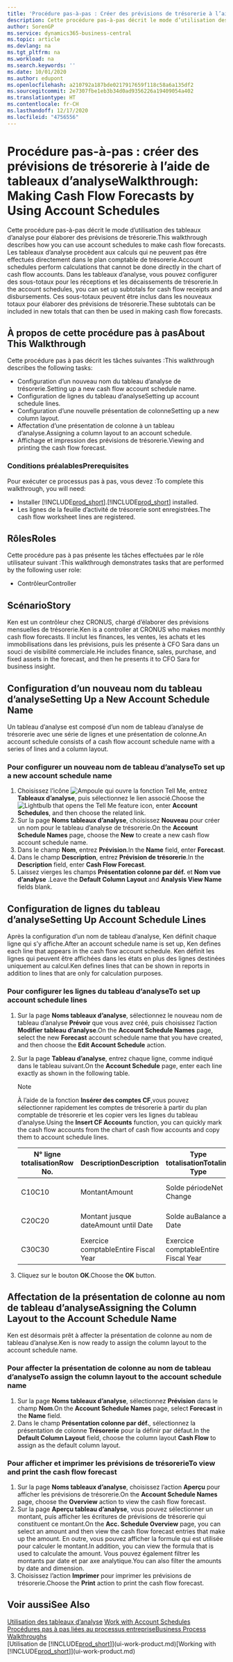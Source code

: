 ```yaml
---
title: 'Procédure pas-à-pas : Créer des prévisions de trésorerie à l’aide des tableaux d’analyse | Microsoft Docs'
description: Cette procédure pas-à-pas décrit le mode d’utilisation des tableaux d’analyse pour élaborer des prévisions de trésorerie. Les tableaux d’analyse procèdent aux calculs qui ne peuvent pas être effectués directement dans le plan comptable de trésorerie. Dans les tableaux d’analyse, vous pouvez configurer des sous-totaux pour les réceptions et les décaissements de trésorerie. Ces sous-totaux peuvent être inclus dans les nouveaux totaux pour élaborer des prévisions de trésorerie.
author: SorenGP
ms.service: dynamics365-business-central
ms.topic: article
ms.devlang: na
ms.tgt_pltfrm: na
ms.workload: na
ms.search.keywords: ''
ms.date: 10/01/2020
ms.author: edupont
ms.openlocfilehash: a210792a187bde0217917659f118c58a6a135df2
ms.sourcegitcommit: 2e7307fbe1eb3b34d0ad9356226a19409054a402
ms.translationtype: HT
ms.contentlocale: fr-CH
ms.lasthandoff: 12/17/2020
ms.locfileid: "4756556"
---
```

# <a name="walkthrough-making-cash-flow-forecasts-by-using-account-schedules"></a><span data-ttu-id="ac4c9-106">Procédure pas-à-pas : créer des prévisions de trésorerie à l’aide de tableaux d’analyse</span><span class="sxs-lookup"><span data-stu-id="ac4c9-106">Walkthrough: Making Cash Flow Forecasts by Using Account Schedules</span></span>
<span data-ttu-id="ac4c9-107">Cette procédure pas-à-pas décrit le mode d’utilisation des tableaux d’analyse pour élaborer des prévisions de trésorerie.</span><span class="sxs-lookup"><span data-stu-id="ac4c9-107">This walkthrough describes how you can use account schedules to make cash flow forecasts.</span></span> <span data-ttu-id="ac4c9-108">Les tableaux d’analyse procèdent aux calculs qui ne peuvent pas être effectués directement dans le plan comptable de trésorerie.</span><span class="sxs-lookup"><span data-stu-id="ac4c9-108">Account schedules perform calculations that cannot be done directly in the chart of cash flow accounts.</span></span> <span data-ttu-id="ac4c9-109">Dans les tableaux d’analyse, vous pouvez configurer des sous-totaux pour les réceptions et les décaissements de trésorerie.</span><span class="sxs-lookup"><span data-stu-id="ac4c9-109">In the account schedules, you can set up subtotals for cash flow receipts and disbursements.</span></span> <span data-ttu-id="ac4c9-110">Ces sous-totaux peuvent être inclus dans les nouveaux totaux pour élaborer des prévisions de trésorerie.</span><span class="sxs-lookup"><span data-stu-id="ac4c9-110">These subtotals can be included in new totals that can then be used in making cash flow forecasts.</span></span>  

## <a name="about-this-walkthrough"></a><span data-ttu-id="ac4c9-111">À propos de cette procédure pas à pas</span><span class="sxs-lookup"><span data-stu-id="ac4c9-111">About This Walkthrough</span></span>  
<span data-ttu-id="ac4c9-112">Cette procédure pas à pas décrit les tâches suivantes :</span><span class="sxs-lookup"><span data-stu-id="ac4c9-112">This walkthrough describes the following tasks:</span></span>  

- <span data-ttu-id="ac4c9-113">Configuration d’un nouveau nom du tableau d’analyse de trésorerie.</span><span class="sxs-lookup"><span data-stu-id="ac4c9-113">Setting up a new cash flow account schedule name.</span></span>  
- <span data-ttu-id="ac4c9-114">Configuration de lignes du tableau d’analyse</span><span class="sxs-lookup"><span data-stu-id="ac4c9-114">Setting up account schedule lines.</span></span>  
- <span data-ttu-id="ac4c9-115">Configuration d’une nouvelle présentation de colonne</span><span class="sxs-lookup"><span data-stu-id="ac4c9-115">Setting up a new column layout.</span></span>  
- <span data-ttu-id="ac4c9-116">Affectation d’une présentation de colonne à un tableau d’analyse.</span><span class="sxs-lookup"><span data-stu-id="ac4c9-116">Assigning a column layout to an account schedule.</span></span>  
- <span data-ttu-id="ac4c9-117">Affichage et impression des prévisions de trésorerie.</span><span class="sxs-lookup"><span data-stu-id="ac4c9-117">Viewing and printing the cash flow forecast.</span></span>  

### <a name="prerequisites"></a><span data-ttu-id="ac4c9-118">Conditions préalables</span><span class="sxs-lookup"><span data-stu-id="ac4c9-118">Prerequisites</span></span>  
<span data-ttu-id="ac4c9-119">Pour exécuter ce processus pas à pas, vous devez :</span><span class="sxs-lookup"><span data-stu-id="ac4c9-119">To complete this walkthrough, you will need:</span></span>  

- <span data-ttu-id="ac4c9-120">Installer [!INCLUDE[prod_short](includes/prod_short.md)].</span><span class="sxs-lookup"><span data-stu-id="ac4c9-120">[!INCLUDE[prod_short](includes/prod_short.md)] installed.</span></span>  
- <span data-ttu-id="ac4c9-121">Les lignes de la feuille d’activité de trésorerie sont enregistrées.</span><span class="sxs-lookup"><span data-stu-id="ac4c9-121">The cash flow worksheet lines are registered.</span></span>  

## <a name="roles"></a><span data-ttu-id="ac4c9-122">Rôles</span><span class="sxs-lookup"><span data-stu-id="ac4c9-122">Roles</span></span>  
<span data-ttu-id="ac4c9-123">Cette procédure pas à pas présente les tâches effectuées par le rôle utilisateur suivant :</span><span class="sxs-lookup"><span data-stu-id="ac4c9-123">This walkthrough demonstrates tasks that are performed by the following user role:</span></span>  

- <span data-ttu-id="ac4c9-124">Contrôleur</span><span class="sxs-lookup"><span data-stu-id="ac4c9-124">Controller</span></span>  

## <a name="story"></a><span data-ttu-id="ac4c9-125">Scénario</span><span class="sxs-lookup"><span data-stu-id="ac4c9-125">Story</span></span>  
<span data-ttu-id="ac4c9-126">Ken est un contrôleur chez CRONUS, chargé d’élaborer des prévisions mensuelles de trésorerie.</span><span class="sxs-lookup"><span data-stu-id="ac4c9-126">Ken is a controller at CRONUS who makes monthly cash flow forecasts.</span></span> <span data-ttu-id="ac4c9-127">Il inclut les finances, les ventes, les achats et les immobilisations dans les prévisions, puis les présente à CFO Sara dans un souci de visibilité commerciale.</span><span class="sxs-lookup"><span data-stu-id="ac4c9-127">He includes finance, sales, purchase, and fixed assets in the forecast, and then he presents it to CFO Sara for business insight.</span></span>  

## <a name="setting-up-a-new-account-schedule-name"></a><span data-ttu-id="ac4c9-128">Configuration d’un nouveau nom du tableau d’analyse</span><span class="sxs-lookup"><span data-stu-id="ac4c9-128">Setting Up a New Account Schedule Name</span></span>  
<span data-ttu-id="ac4c9-129">Un tableau d’analyse est composé d’un nom de tableau d’analyse de trésorerie avec une série de lignes et une présentation de colonne.</span><span class="sxs-lookup"><span data-stu-id="ac4c9-129">An account schedule consists of a cash flow account schedule name with a series of lines and a column layout.</span></span>  

### <a name="to-set-up-a-new-account-schedule-name"></a><span data-ttu-id="ac4c9-130">Pour configurer un nouveau nom de tableau d’analyse</span><span class="sxs-lookup"><span data-stu-id="ac4c9-130">To set up a new account schedule name</span></span>  

1.  <span data-ttu-id="ac4c9-131">Choisissez l’icône ![Ampoule qui ouvre la fonction Tell Me](media/ui-search/search_small.png "Dites-moi ce que vous voulez faire"), entrez **Tableaux d’analyse**, puis sélectionnez le lien associé.</span><span class="sxs-lookup"><span data-stu-id="ac4c9-131">Choose the ![Lightbulb that opens the Tell Me feature](media/ui-search/search_small.png "Tell me what you want to do") icon, enter **Account Schedules**, and then choose the related link.</span></span>  
2.  <span data-ttu-id="ac4c9-132">Sur la page **Noms tableaux d’analyse**, choisissez **Nouveau** pour créer un nom pour le tableau d’analyse de trésorerie.</span><span class="sxs-lookup"><span data-stu-id="ac4c9-132">On the **Account Schedule Names** page, choose the **New** to create a new cash flow account schedule name.</span></span>  
3.  <span data-ttu-id="ac4c9-133">Dans le champ **Nom**, entrez **Prévision**.</span><span class="sxs-lookup"><span data-stu-id="ac4c9-133">In the **Name** field, enter **Forecast**.</span></span>  
4.  <span data-ttu-id="ac4c9-134">Dans le champ **Description**, entrez **Prévision de trésorerie**.</span><span class="sxs-lookup"><span data-stu-id="ac4c9-134">In the **Description** field, enter **Cash Flow Forecast**.</span></span>  
5.  <span data-ttu-id="ac4c9-135">Laissez vierges les champs **Présentation colonne par déf.** et **Nom vue d’analyse** .</span><span class="sxs-lookup"><span data-stu-id="ac4c9-135">Leave the **Default Column Layout** and **Analysis View Name** fields blank.</span></span>  

## <a name="setting-up-account-schedule-lines"></a><span data-ttu-id="ac4c9-136">Configuration de lignes du tableau d’analyse</span><span class="sxs-lookup"><span data-stu-id="ac4c9-136">Setting Up Account Schedule Lines</span></span>  
<span data-ttu-id="ac4c9-137">Après la configuration d’un nom de tableau d’analyse, Ken définit chaque ligne qui s’y affiche.</span><span class="sxs-lookup"><span data-stu-id="ac4c9-137">After an account schedule name is set up, Ken defines each line that appears in the cash flow account schedule.</span></span> <span data-ttu-id="ac4c9-138">Ken définit les lignes qui peuvent être affichées dans les états en plus des lignes destinées uniquement au calcul.</span><span class="sxs-lookup"><span data-stu-id="ac4c9-138">Ken defines lines that can be shown in reports in addition to lines that are only for calculation purposes.</span></span>  

### <a name="to-set-up-account-schedule-lines"></a><span data-ttu-id="ac4c9-139">Pour configurer les lignes du tableau d’analyse</span><span class="sxs-lookup"><span data-stu-id="ac4c9-139">To set up account schedule lines</span></span>  

1.  <span data-ttu-id="ac4c9-140">Sur la page **Noms tableaux d’analyse**, sélectionnez le nouveau nom de tableau d’analyse **Prévoir** que vous avez créé, puis choisissez l’action **Modifier tableau d’analyse**.</span><span class="sxs-lookup"><span data-stu-id="ac4c9-140">On the **Account Schedule Names** page, select the new **Forecast** account schedule name that you have created, and then choose the **Edit Account Schedule** action.</span></span>  
2.  <span data-ttu-id="ac4c9-141">Sur la page **Tableau d’analyse**, entrez chaque ligne, comme indiqué dans le tableau suivant.</span><span class="sxs-lookup"><span data-stu-id="ac4c9-141">On the **Account Schedule** page, enter each line exactly as shown in the following table.</span></span>  

    > [!NOTE]  
    >  <span data-ttu-id="ac4c9-142">À l’aide de la fonction **Insérer des comptes CF**,vous pouvez sélectionner rapidement les comptes de trésorerie à partir du plan comptable de trésorerie et les copier vers les lignes du tableau d’analyse.</span><span class="sxs-lookup"><span data-stu-id="ac4c9-142">Using the **Insert CF Accounts** function, you can quickly mark the cash flow accounts from the chart of cash flow accounts and copy them to account schedule lines.</span></span>  

    |<span data-ttu-id="ac4c9-143">N° ligne totalisation</span><span class="sxs-lookup"><span data-stu-id="ac4c9-143">Row No.</span></span>|<span data-ttu-id="ac4c9-144">Description</span><span class="sxs-lookup"><span data-stu-id="ac4c9-144">Description</span></span>|<span data-ttu-id="ac4c9-145">Type totalisation</span><span class="sxs-lookup"><span data-stu-id="ac4c9-145">Totaling Type</span></span>|<span data-ttu-id="ac4c9-146">Totalisation</span><span class="sxs-lookup"><span data-stu-id="ac4c9-146">Totaling</span></span>|<span data-ttu-id="ac4c9-147">Type ligne</span><span class="sxs-lookup"><span data-stu-id="ac4c9-147">Row Type</span></span>|<span data-ttu-id="ac4c9-148">Type montant</span><span class="sxs-lookup"><span data-stu-id="ac4c9-148">Amount Type</span></span>|<span data-ttu-id="ac4c9-149">Afficher</span><span class="sxs-lookup"><span data-stu-id="ac4c9-149">Show</span></span>|  
    |-------|-----------|-------------|--------|--------|-----------|----|
    |<span data-ttu-id="ac4c9-150">C10</span><span class="sxs-lookup"><span data-stu-id="ac4c9-150">C10</span></span>|<span data-ttu-id="ac4c9-151">Montant</span><span class="sxs-lookup"><span data-stu-id="ac4c9-151">Amount</span></span>|<span data-ttu-id="ac4c9-152">Solde période</span><span class="sxs-lookup"><span data-stu-id="ac4c9-152">Net Change</span></span>|<span data-ttu-id="ac4c9-153">Écritures</span><span class="sxs-lookup"><span data-stu-id="ac4c9-153">Entries</span></span>|<span data-ttu-id="ac4c9-154">Montant net</span><span class="sxs-lookup"><span data-stu-id="ac4c9-154">Net Amount</span></span>|<span data-ttu-id="ac4c9-155">Toujours</span><span class="sxs-lookup"><span data-stu-id="ac4c9-155">Always</span></span>|  
    |<span data-ttu-id="ac4c9-156">C20</span><span class="sxs-lookup"><span data-stu-id="ac4c9-156">C20</span></span>|<span data-ttu-id="ac4c9-157">Montant jusque date</span><span class="sxs-lookup"><span data-stu-id="ac4c9-157">Amount until Date</span></span>|<span data-ttu-id="ac4c9-158">Solde au</span><span class="sxs-lookup"><span data-stu-id="ac4c9-158">Balance at Date</span></span>|<span data-ttu-id="ac4c9-159">Écritures</span><span class="sxs-lookup"><span data-stu-id="ac4c9-159">Entries</span></span>|<span data-ttu-id="ac4c9-160">Montant net</span><span class="sxs-lookup"><span data-stu-id="ac4c9-160">Net Amount</span></span>|<span data-ttu-id="ac4c9-161">Toujours</span><span class="sxs-lookup"><span data-stu-id="ac4c9-161">Always</span></span>|  
    |<span data-ttu-id="ac4c9-162">C30</span><span class="sxs-lookup"><span data-stu-id="ac4c9-162">C30</span></span>|<span data-ttu-id="ac4c9-163">Exercice comptable</span><span class="sxs-lookup"><span data-stu-id="ac4c9-163">Entire Fiscal Year</span></span>|<span data-ttu-id="ac4c9-164">Exercice comptable</span><span class="sxs-lookup"><span data-stu-id="ac4c9-164">Entire Fiscal Year</span></span>|<span data-ttu-id="ac4c9-165">Écritures</span><span class="sxs-lookup"><span data-stu-id="ac4c9-165">Entries</span></span>|<span data-ttu-id="ac4c9-166">Montant net</span><span class="sxs-lookup"><span data-stu-id="ac4c9-166">Net Amount</span></span>|<span data-ttu-id="ac4c9-167">Toujours</span><span class="sxs-lookup"><span data-stu-id="ac4c9-167">Always</span></span>|  

4.  <span data-ttu-id="ac4c9-168">Cliquez sur le bouton **OK**.</span><span class="sxs-lookup"><span data-stu-id="ac4c9-168">Choose the **OK** button.</span></span>  

## <a name="assigning-the-column-layout-to-the-account-schedule-name"></a><span data-ttu-id="ac4c9-169">Affectation de la présentation de colonne au nom de tableau d’analyse</span><span class="sxs-lookup"><span data-stu-id="ac4c9-169">Assigning the Column Layout to the Account Schedule Name</span></span>  
<span data-ttu-id="ac4c9-170">Ken est désormais prêt à affecter la présentation de colonne au nom de tableau d’analyse.</span><span class="sxs-lookup"><span data-stu-id="ac4c9-170">Ken is now ready to assign the column layout to the account schedule name.</span></span>  

### <a name="to-assign-the-column-layout-to-the-account-schedule-name"></a><span data-ttu-id="ac4c9-171">Pour affecter la présentation de colonne au nom de tableau d’analyse</span><span class="sxs-lookup"><span data-stu-id="ac4c9-171">To assign the column layout to the account schedule name</span></span>  

1.  <span data-ttu-id="ac4c9-172">Sur la page **Noms tableaux d’analyse**, sélectionnez **Prévision** dans le champ **Nom**.</span><span class="sxs-lookup"><span data-stu-id="ac4c9-172">On the **Account Schedule Names** page, select **Forecast** in the **Name** field.</span></span>  
2.  <span data-ttu-id="ac4c9-173">Dans le champ **Présentation colonne par déf.**, sélectionnez la présentation de colonne **Trésorerie** pour la définir par défaut.</span><span class="sxs-lookup"><span data-stu-id="ac4c9-173">In the **Default Column Layout** field, choose the column layout **Cash Flow** to assign as the default column layout.</span></span>  

### <a name="to-view-and-print-the-cash-flow-forecast"></a><span data-ttu-id="ac4c9-174">Pour afficher et imprimer les prévisions de trésorerie</span><span class="sxs-lookup"><span data-stu-id="ac4c9-174">To view and print the cash flow forecast</span></span>  
1.  <span data-ttu-id="ac4c9-175">Sur la page **Noms tableaux d’analyse**, choisissez l’action **Aperçu** pour afficher les prévisions de trésorerie.</span><span class="sxs-lookup"><span data-stu-id="ac4c9-175">On the **Account Schedule Names** page, choose the **Overview** action to view the cash flow forecast.</span></span>  
2.  <span data-ttu-id="ac4c9-176">Sur la page **Aperçu tableau d’analyse**, vous pouvez sélectionner un montant, puis afficher les écritures de prévisions de trésorerie qui constituent ce montant.</span><span class="sxs-lookup"><span data-stu-id="ac4c9-176">On the **Acc. Schedule Overview** page, you can select an amount and then view the cash flow forecast entries that make up the amount.</span></span> <span data-ttu-id="ac4c9-177">En outre, vous pouvez afficher la formule qui est utilisée pour calculer le montant.</span><span class="sxs-lookup"><span data-stu-id="ac4c9-177">In addition, you can view the formula that is used to calculate the amount.</span></span> <span data-ttu-id="ac4c9-178">Vous pouvez également filtrer les montants par date et par axe analytique.</span><span class="sxs-lookup"><span data-stu-id="ac4c9-178">You can also filter the amounts by date and dimension.</span></span>  
3.  <span data-ttu-id="ac4c9-179">Choisissez l’action **Imprimer** pour imprimer les prévisions de trésorerie.</span><span class="sxs-lookup"><span data-stu-id="ac4c9-179">Choose the **Print** action to print the cash flow forecast.</span></span>  

## <a name="see-also"></a><span data-ttu-id="ac4c9-180">Voir aussi</span><span class="sxs-lookup"><span data-stu-id="ac4c9-180">See Also</span></span>  
 <span data-ttu-id="ac4c9-181">[Utilisation des tableaux d’analyse](bi-how-work-account-schedule.md) </span><span class="sxs-lookup"><span data-stu-id="ac4c9-181">[Work with Account Schedules](bi-how-work-account-schedule.md) </span></span>  
 [<span data-ttu-id="ac4c9-182">Procédures pas à pas liées au processus entreprise</span><span class="sxs-lookup"><span data-stu-id="ac4c9-182">Business Process Walkthroughs</span></span>](walkthrough-business-process-walkthroughs.md)  
 <span data-ttu-id="ac4c9-183">[Utilisation de [!INCLUDE[prod_short](includes/prod_short.md)]](ui-work-product.md)</span><span class="sxs-lookup"><span data-stu-id="ac4c9-183">[Working with [!INCLUDE[prod_short](includes/prod_short.md)]](ui-work-product.md)</span></span>
